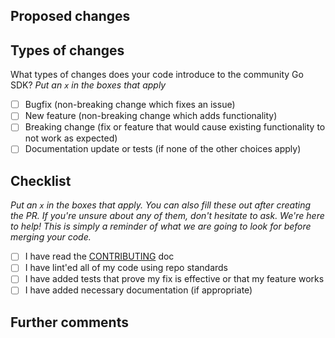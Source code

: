 ## Proposed changes
<!--
Describe the big picture of your changes here to communicate to the maintainers why we should accept this pull request. If it fixes a bug or resolves a feature request, be sure to link to that issue.
-->


## Types of changes

What types of changes does your code introduce to the community Go SDK?
_Put an `x` in the boxes that apply_

- [ ] Bugfix (non-breaking change which fixes an issue)
- [ ] New feature (non-breaking change which adds functionality)
- [ ] Breaking change (fix or feature that would cause existing functionality to not work as expected)
- [ ] Documentation update or tests (if none of the other choices apply)

## Checklist

_Put an `x` in the boxes that apply. You can also fill these out after creating the PR. If you're unsure about any of them, don't hesitate to ask. We're here to help! This is simply a reminder of what we are going to look for before merging your code._

- [ ] I have read the [CONTRIBUTING](../CONTRIBUTING.md) doc
- [ ] I have lint'ed all of my code using repo standards
- [ ] I have added tests that prove my fix is effective or that my feature works
- [ ] I have added necessary documentation (if appropriate)

## Further comments
<!--
If this is a relatively large or complex change, kick off the discussion by explaining why you chose the solution you did and what alternatives you considered, etc...
-->

